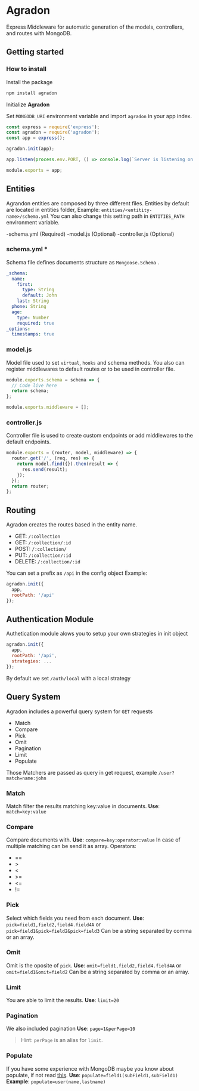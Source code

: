 # Agradon

Express Middleware for automatic generation of the models, controllers, and routes with MongoDB.

## Getting started

### How to install

Install the package

```bash
npm install agradon
```

Initialize **Agradon**

Set `MONGODB_URI` environment variable and import `agradon` in your app index.

```javascript
const express = require('express');
const agradon = require('agradon');
const app = express();

agradon.init(app);

app.listen(process.env.PORT, () => console.log(`Server is listening on port ${process.env.PORT}`));

module.exports = app;
```

## Entities

Agrandon entities are composed by three different files. Entities by default are located in entities folder, Example: `entities/<entitity-name>/schema.yml` You can also change this setting path in `ENTITIES_PATH` environment variable.

-schema.yml (Required)
-model.js (Optional)
-controller.js (Optional)

### schema.yml \*

Schema file defines documents structure as `Mongoose.Schema` .

```yaml
_schema:
  name:
    first:
      type: String
      default: John
    last: String
  phone: String
  age:
    type: Number
    required: true
_options:
  timestamps: true
```

### model.js

Model file used to set `virtual`, `hooks` and schema methods. You also can register middlewares to default routes or to be used in controller file.

```javascript
module.exports.schema = schema => {
  // Code live here
  return schema;
};

module.exports.middleware = [];
```

### controller.js

Controller file is used to create custom endpoints or add middlewares to the default endpoints.

```javascript
module.exports = (router, model, middleware) => {
  router.get('/', (req, res) => {
    return model.find({}).then(result => {
      res.send(result);
    });
  });
  return router;
};
```

## Routing

Agradon creates the routes based in the entity name.

- GET: `/:collection`
- GET: `/:collection/:id`
- POST: `/:collection/`
- PUT: `/:collection/:id`
- DELETE: `/:collection/:id`

You can set a prefix as `/api` in the config object
Example:

```javascript
agradon.init({
  app,
  rootPath: '/api'
});
```

## Authentication Module

Authetication module alows you to setup your own strategies in init object

```javascript
agradon.init({
  app,
  rootPath: '/api',
  strategies: ...
});
```

By default we set `/auth/local` with a local strategy

## Query System

Agradon includes a powerful query system for `GET` requests

- Match
- Compare
- Pick
- Omit
- Pagination
- Limit
- Populate

Those Matchers are passed as query in get request, example `/user?match=name:john`

### Match

Match filter the results matching key:value in documents.
**Use**: `match=key:value`

### Compare

Compare documents with.
**Use**: `compare=key:operator:value`
In case of multiple matching can be send it as array.
Operators:

- ==
- \>
- <
- \>=
- <=
- !=

### Pick

Select which fields you need from each document.
**Use**: `pick=field1,field2,field4.field4A` or `pick=field1&pick=field2&pick=field3`
Can be a string separated by comma or an array.

### Omit

Omit is the oposite of `pick`.
**Use**: `omit=field1,field2,field4.field4A` or `omit=field1&omit=field2`
Can be a string separated by comma or an array.

### Limit

You are able to limit the results.
**Use**: `limit=20`

### Pagination

We also included pagination
**Use**: `page=1&perPage=10`

> Hint: `perPage` is an alias for `limit`.

### Populate

If you have some experience with MongoDB maybe you know about populate, if not read [this](https://mongoosejs.com/docs/populate.html).
**Use**: `populate=field1(subField1,subField1)`
**Example**: `populate=user(name,lastname)`
